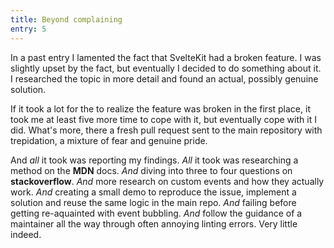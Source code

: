 ```yaml
---
title: Beyond complaining
entry: 5
---
```


In a past entry I lamented the fact that SvelteKit had a broken feature. I was slightly upset by the fact, but eventually I decided to do something about it. I researched the topic in more detail and found an actual, possibly genuine solution.

If it took a lot for the to realize the feature was broken in the first place, it took me at least five more time to cope with it, but eventually cope with it I did. What's more, there a fresh pull request sent to the main repository with trepidation, a mixture of fear and genuine pride.

And _all_ it took was reporting my findings. _All_ it took was researching a method on the **MDN** docs. _And_ diving into three to four questions on **stackoverflow**. _And_ more research on custom events and how they actually work. _And_ creating a small demo to reproduce the issue, implement a solution and reuse the same logic in the main repo. _And_ failing before getting re-aquainted with event bubbling. _And_ follow the guidance of a maintainer all the way through often annoying linting errors. Very little indeed.
